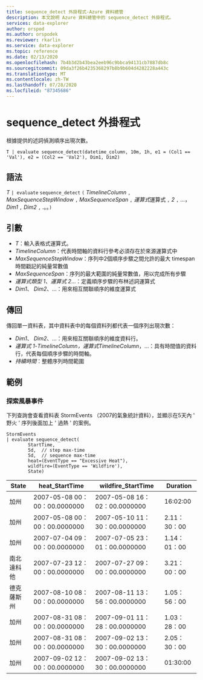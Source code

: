 ```yaml
---
title: sequence_detect 外掛程式-Azure 資料總管
description: 本文說明 Azure 資料總管中的 sequence_detect 外掛程式。
services: data-explorer
author: orspod
ms.author: orspodek
ms.reviewer: rkarlin
ms.service: data-explorer
ms.topic: reference
ms.date: 02/13/2020
ms.openlocfilehash: 7b4b3d2b43bea2eeb96c9bbca94131cb7887db8c
ms.sourcegitcommit: 09da3f26b4235368297b8b9b604d4282228a443c
ms.translationtype: MT
ms.contentlocale: zh-TW
ms.lasthandoff: 07/28/2020
ms.locfileid: "87345686"
---
```

# <a name="sequence_detect-plugin"></a>sequence_detect 外掛程式

根據提供的述詞偵測順序出現次數。

```kusto
T | evaluate sequence_detect(datetime_column, 10m, 1h, e1 = (Col1 == 'Val'), e2 = (Col2 == 'Val2'), Dim1, Dim2)
```

## <a name="syntax"></a>語法

*T* `| evaluate` `sequence_detect` `(` *TimelineColumn* `,` *MaxSequenceStepWindow* `,` *MaxSequenceSpan* `,` *運算式*運算式 `,` *2* `,` ...， *Dim1* `,` *Dim2* `,` .。。`)`

## <a name="arguments"></a>引數

* *T*：輸入表格式運算式。
* *TimelineColumn*：代表時間軸的資料行參考必須存在於來源運算式中
* *MaxSequenceStepWindow*：序列中2個順序步驟之間允許的最大 timespan 時間戳記的純量常數值
* *MaxSequenceSpan*：序列的最大範圍的純量常數值，用以完成所有步驟
* *運算式類型 1*、*運算式 2*...：定義順序步驟的布林述詞運算式
* *Dim1*、 *Dim2*、...：用來相互關聯順序的維度運算式

## <a name="returns"></a>傳回

傳回單一資料表，其中資料表中的每個資料列都代表一個序列出現次數：

* *Dim1*、 *Dim2*、...：用來相互關聯順序的維度資料行。
* *運算式 1*-_*TimelineColumn*，*運算式*_*TimelineColumn*，...：具有時間值的資料行，代表每個順序步驟的時間軸。
* *持續時間*：整體序列時間範圍

## <a name="examples"></a>範例

### <a name="exploring-storm-events"></a>探索風暴事件 

下列查詢會查看資料表 StormEvents （2007的氣象統計資料），並顯示在5天內 ' 野火 ' 序列後面加上 ' 過熱 ' 的案例。

<!-- csl: https://help.kusto.windows.net/Samples -->
```kusto
StormEvents
| evaluate sequence_detect(
        StartTime,
        5d,  // step max-time
        5d,  // sequence max-time
        heat=(EventType == "Excessive Heat"), 
        wildfire=(EventType == 'Wildfire'), 
        State)
```

|State|heat_StartTime|wildfire_StartTime|Duration|
|---|---|---|---|
|加州|2007-05-08 00：00：00.0000000|2007-05-08 16：02：00.0000000|16:02:00|
|加州|2007-05-08 00：00：00.0000000|2007-05-10 11：30：00.0000000|2.11：30：00|
|加州|2007-07-04 09：00：00.0000000|2007-07-05 23：01：00.0000000|1.14：01：00|
|南北達科他|2007-07-23 12：00：00.0000000|2007-07-27 09：00：00.0000000|3.21：00：00|
|德克薩斯州|2007-08-10 08：00：00.0000000|2007-08-11 13：56：00.0000000|1.05：56：00|
|加州|2007-08-31 08：00：00.0000000|2007-09-01 11：28：00.0000000|1.03：28：00|
|加州|2007-08-31 08：00：00.0000000|2007-09-02 13：30：00.0000000|2.05：30：00|
|加州|2007-09-02 12：00：00.0000000|2007-09-02 13：30：00.0000000|01:30:00|
